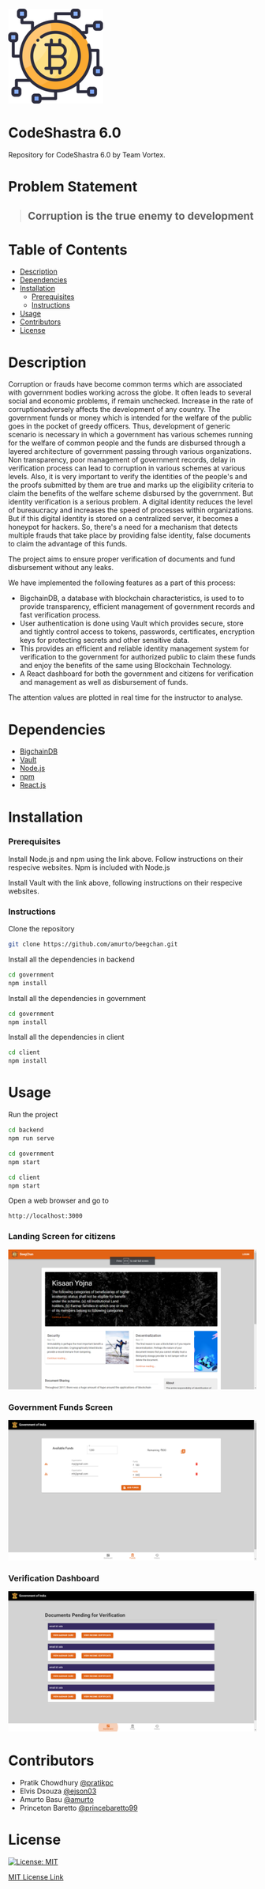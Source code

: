 ﻿![Image of Portal](images/logo.png)

# CodeShastra 6.0
Repository for CodeShastra 6.0 by Team Vortex.

# Problem Statement

> ## Corruption is the true enemy to development

# Table of Contents

* [Description](https://github.com/amurto/beegchan#description)
* [Dependencies](https://github.com/amurto/beegchan#dependencies)
* [Installation](https://github.com/amurto/beegchan#installation)
  * [Prerequisites](https://github.com/amurto/beegchan#prerequisites)
  * [Instructions](https://github.com/amurto/beegchan#instructions)
* [Usage](https://github.com/amurto/beegchan#usage)
* [Contributors](https://github.com/amurto/beegchan#contributors)
* [License](https://github.com/amurto/beegchan#license)

# Description

Corruption or frauds have become common terms which are associated with government bodies working across the globe. It often leads to several social and economic problems, if remain unchecked. Increase in the rate of corruptionadversely affects the development of any country. The government funds or money which is intended for the welfare of the public goes in the pocket of greedy officers. Thus, development of generic scenario is necessary in which a government has various schemes running for the welfare of common people and the funds are disbursed through a layered architecture of government passing through various organizations. Non transparency, poor management of government records, delay in verification process can lead to corruption in various schemes at various levels. Also, it is very important to verify the identities of the people's and the proofs submitted by them are true and marks up the eligibility criteria to claim the benefits of the welfare scheme disbursed by the government. But identity verification is a serious problem. A digital identity reduces the level of bureaucracy and increases the speed of processes within organizations. But if this digital identity is stored on a centralized server, it becomes a honeypot for hackers. So, there's a need for a mechanism that detects multiple frauds that take place by providing false identity, false documents to claim the advantage of this funds.

The project aims to ensure proper verification of documents and fund disbursement without any leaks. 

We have implemented the following features as a part of this process:
* BigchainDB, a database with blockchain characteristics, is used to to provide transparency, efficient management of government records and fast verification process.
* User authentication is done using Vault which provides secure, store and tightly control access to tokens, passwords, certificates, encryption keys for protecting secrets and other sensitive data.
* This provides an efficient and reliable identity management system for verification to the government for authorized public to claim these funds and enjoy the benefits of the same using Blockchain Technology.
* A React dashboard for both the government and citizens for verification and management as well as disbursement of funds.

The attention values are plotted in real time for the instructor to analyse.
 
# Dependencies

* [BigchainDB](https://www.bigchaindb.com/)
* [Vault](https://www.hashicorp.com/products/vault/)
* [Node.js](https://nodejs.org/en/)
* [npm](https://www.npmjs.com/)
* [React.js](https://reactjs.org/)

# Installation

### Prerequisites

Install Node.js and npm using the link above. Follow instructions on their respecive websites. Npm is included with Node.js

Install Vault with the link above, following instructions on their respecive websites.

### Instructions

Clone the repository
```bash
git clone https://github.com/amurto/beegchan.git
```

Install all the dependencies in backend
```bash
cd government 
npm install
```

Install all the dependencies in government
```bash
cd government 
npm install
```

Install all the dependencies in client
```bash
cd client 
npm install
```

# Usage

Run the project
```bash
cd backend
npm run serve
```

```bash
cd government
npm start
```

```bash
cd client
npm start
```

Open a web browser and go to
```bash
http://localhost:3000
```

### Landing Screen for citizens
![Image of Landing](images/ss3.png)

### Government Funds Screen
![Image of Funds](images/ss2.png)

### Verification Dashboard
![Image of Verification](images/ss1.png)


# Contributors

* Pratik Chowdhury [@pratikpc](https://github.com/pratikpc)
* Elvis Dsouza [@ejson03](https://github.com/ejson03)
* Amurto Basu [@amurto](https://github.com/amurto)
* Princeton Baretto [@princebaretto99](https://github.com/princebaretto99)

# License

[![License: MIT](https://img.shields.io/badge/License-MIT-yellow.svg)](https://opensource.org/licenses/MIT)

[MIT License Link](https://github.com/amurto/beegchan/blob/master/LICENSE)
